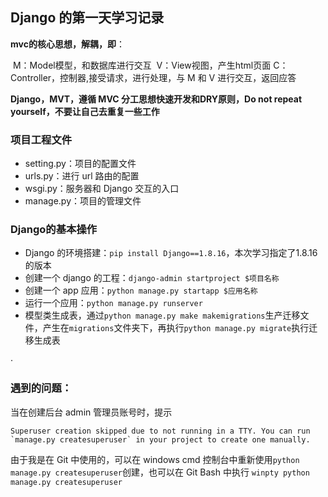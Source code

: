 ## Django 的第一天学习记录

**mvc的核心思想，解耦，即**：

​	M：Model模型，和数据库进行交互
​	V：View视图，产生html页面
​	C：Controller，控制器,接受请求，进行处理，与 M 和 V 进行交互，返回应答

**Django，MVT，遵循 MVC 分工思想快速开发和DRY原则，Do not repeat yourself，不要让自己去重复一些工作**

### 项目工程文件

- setting.py：项目的配置文件
- urls.py：进行 url 路由的配置
- wsgi.py：服务器和 Django 交互的入口
- manage.py：项目的管理文件

### Django的基本操作

- Django 的环境搭建：`pip install Django==1.8.16`，本次学习指定了1.8.16的版本
- 创建一个 django 的工程：`django-admin startproject $项目名称`
- 创建一个 app 应用：`python manage.py startapp $应用名称`
- 运行一个应用：`python manage.py runserver`
- 模型类生成表，通过`python manage.py make makemigrations`生产迁移文件，产生在`migrations`文件夹下，再执行`python manage.py migrate`执行迁移生成表

·

### 遇到的问题：

当在创建后台 admin 管理员账号时，提示

```
Superuser creation skipped due to not running in a TTY. You can run `manage.py createsuperuser` in your project to create one manually.

```

由于我是在 Git 中使用的，可以在 windows cmd 控制台中重新使用`python manage.py createsuperuser`创建，也可以在 Git Bash 中执行 `winpty python manage.py createsuperuser `